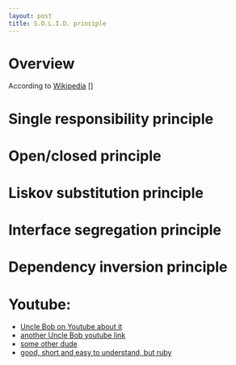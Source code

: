 ```yaml
---
layout: post
title: S.O.L.I.D. principle
---
```


# Overview
According to [Wikipedia](https://en.wikipedia.org/wiki/SOLID_(object-oriented_design)) []

# Single responsibility principle

# Open/closed principle

# Liskov substitution principle

# Interface segregation principle

# Dependency inversion principle


# Youtube:
* [Uncle Bob on Youtube about it](https://www.youtube.com/watch?v=t86v3N4OshQ)
* [another Uncle Bob youtube link](https://www.youtube.com/watch?v=TMuno5RZNeE)
* [some other dude](https://www.youtube.com/channel/UCmn2_yh6afE1e9RdgHonVdg)
* [good, short and easy to understand, but ruby](tps://www.youtube.com/user/edutechional/videos)
